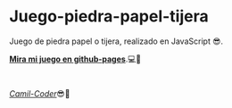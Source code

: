 # Juego-piedra-papel-tijera
Juego de piedra papel o tijera, realizado en JavaScript 😎.


  [**Mira mi juego en github-pages**]([https://camil-coder.github.io/Blog/](https://camil-coder.github.io/Juego-piedra-papel-tijera.io/) ).💻🙈
 <h1></h1>
 <a href="https://github.com/Camil-Coder" target="_blank" rel="noopener noreferrer"><i>Camil-Coder</i></a>😎💙
